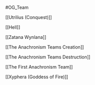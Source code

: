 #OG_Team 

[[Utrilius (Conquest)]]

[[Hell]]

[[Zatana Wynlana]]

[[The Anachronism Teams Creation]]

[[The Anachronism Teams Destruction]]

[[The First Anachronism Team]]


[[Xyphera (Goddess of Fire)]]

